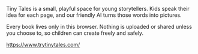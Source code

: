 Tiny Tales is a small, playful space for young storytellers. Kids speak their idea for each
page, and our friendly AI turns those words into pictures.

Every book lives only in this browser. Nothing is uploaded or shared unless you choose
to, so children can create freely and safely.

https://www.trytinytales.com/
